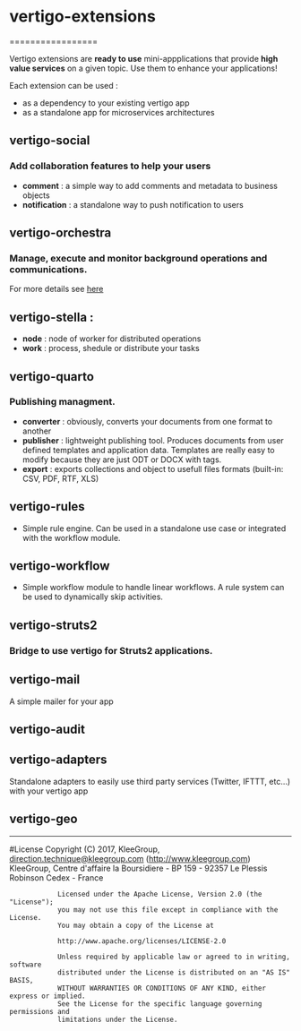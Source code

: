 # vertigo-extensions
=================

Vertigo extensions are **ready to use** mini-appplications that provide **high value services** on a given topic.
Use them to enhance your applications!

Each extension can be used :
 - as a dependency to your existing vertigo app
 - as a standalone app for microservices architectures


## vertigo-social
### Add collaboration features to help your users

* __comment__ : a simple way to add comments and metadata to business objects
* __notification__ : a standalone way to push notification to users

## vertigo-orchestra
### Manage, execute and monitor background operations and communications.
For more details see [here](/vertigo-orchestra/)

## vertigo-stella : 
* __node__ : node of worker for distributed operations
* __work__ : process, shedule or distribute your tasks

## vertigo-quarto
### Publishing managment.

* __converter__ : obviously, converts your documents from one format to another
* __publisher__ : lightweight publishing tool. Produces documents from user defined templates and application data. Templates are really easy to modify because they are just ODT or DOCX with tags.
* __export__ : exports collections and object to usefull files formats (built-in: CSV, PDF, RTF, XLS)

## vertigo-rules
* Simple rule engine. Can be used in a standalone use case or integrated with the workflow module.

## vertigo-workflow
* Simple workflow module to handle linear workflows. A rule system can be used to dynamically skip activities.

## vertigo-struts2
### Bridge to use vertigo for Struts2 applications.

## vertigo-mail
A simple mailer for your app

## vertigo-audit

## vertigo-adapters
Standalone adapters to easily use third party services (Twitter, IFTTT, etc...) with your vertigo app

## vertigo-geo

-----
#License
                Copyright (C) 2017, KleeGroup, direction.technique@kleegroup.com (http://www.kleegroup.com)
                KleeGroup, Centre d'affaire la Boursidiere - BP 159 - 92357 Le Plessis Robinson Cedex - France
                
                Licensed under the Apache License, Version 2.0 (the "License");
                you may not use this file except in compliance with the License.
                You may obtain a copy of the License at
                
                http://www.apache.org/licenses/LICENSE-2.0
                
                Unless required by applicable law or agreed to in writing, software
                distributed under the License is distributed on an "AS IS" BASIS,
                WITHOUT WARRANTIES OR CONDITIONS OF ANY KIND, either express or implied.
                See the License for the specific language governing permissions and
                limitations under the License.

